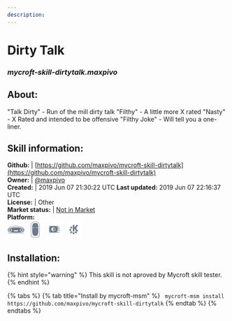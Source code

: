 ```yaml
---
description: 
---
```


# Dirty Talk  
### _mycroft-skill-dirtytalk.maxpivo_  
## About:  

"Talk Dirty" - Run of the mill dirty talk
"Filthy" - A little more X rated
"Nasty" - X Rated and intended to be offensive
"Filthy Joke" - Will tell you a one-liner.


## Skill information:  
**Github:** | [https://github.com/maxpivo/mycroft-skill-dirtytalk](https://github.com/maxpivo/mycroft-skill-dirtytalk)  
**Owner:** | [@maxpivo](https://github.com/maxpivo)  
**Created:** | 2019 Jun 07 21:30:22 UTC  **Last updated:** 2019 Jun 07 22:16:37 UTC  
**License:** | Other  
**Market status:** | [Not in Market](https://market.mycroft.ai/skill/)  
**Platform:**  
 ![Mark I](../.gitbook/assets/mark-1-icon.png)  ![Mark II](../.gitbook/assets/mark-2-icon.png)  ![Picroft](../.gitbook/assets/picroft-icon.png)  ![plasmoid](../.gitbook/assets/kde.png)   
## Installation:  
{% hint style="warning" %}
This skill is not aproved by Mycroft skill tester.
{% endhint %}
    
{% tabs %}
{% tab title="Install by mycroft-msm" %}
``` mycroft-msm install https://github.com/maxpivo/mycroft-skill-dirtytalk```
{% endtab %}
  {% endtabs %}
  
